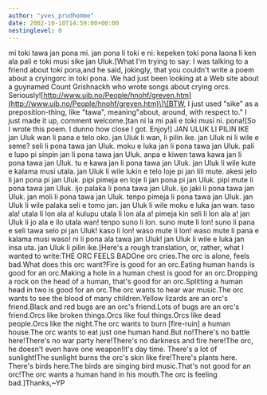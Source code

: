 ```yaml
---
author: "yves_prudhomme"
date: 2002-10-10T14:59:00+00:00
nestinglevel: 0
---
```

mi toki tawa jan pona mi. jan pona li toki e ni: kepeken toki pona laona li ken ala pali e toki musi sike jan Uluk.\[What I'm trying to say: I was talking to a friend about toki pona,and he said, jokingly, that you couldn't write a poem about a cryingorc in toki pona. We had just been looking at a Web site about a guynamed Count Grishnackh who wrote songs about crying orcs. Seriously![http://www.uib.no/People/hnohf/greven.htm](http://www.uib.no/People/hnohf/greven.htm)\]\[BTW, I just used "sike" as a preposition-thing, like "tawa", meaning"about, around, with respect to." I just made it up, comment welcome.\]tan ni la mi pali e toki musi ni. pona!\[So I wrote this poem. I dunno how close I got. Enjoy!\] JAN ULUK LI PILIN IKE jan Uluk wan li pana e telo oko. jan Uluk li wan, li pilin ike. jan Uluk ni li wile e seme? seli li pona tawa jan Uluk. moku e luka jan li pona tawa jan Uluk. pali e lupo pi sinpin jan li pona tawa jan Uluk. anpa e kiwen tawa kawa jan li pona tawa jan Uluk. tu e kawa jan li pona tawa jan Uluk. jan Uluk li wile kute e kalama musi utala. jan Uluk li wile lukin e telo loje pi jan lili mute. akesi jelo li jan pona pi jan Uluk. pipi pimeja en loje li jan pona pi jan Uluk. pipi mute li pona tawa jan Uluk. ijo palaka li pona tawa jan Uluk. ijo jaki li pona tawa jan Uluk. jan moli li pona tawa jan Uluk. tenpo pimeja li pona tawa jan Uluk. jan Uluk li wile palaka seli e tomo jan. jan Uluk li wile moku e luka jan wan. taso ala! utala li lon ala a! kulupu utala li lon ala a! pimeja kin seli li lon ala a! jan Uluk li jo ala e ilo utala wan! tenpo suno li lon. suno mute li lon! suno li pana e seli tawa selo pi jan Uluk! kaso li lon! waso mute li lon! waso mute li pana e kalama musi waso! ni li pona ala tawa jan Uluk! jan Uluk li wile e luka jan insa uta. jan Uluk li pilin ike.\[Here's a rough translation, or, rather, what I wanted to write:THE ORC FEELS BADOne orc cries.The orc is alone, feels bad.What does this orc want?Fire is good for an orc.Eating human hands is good for an orc.Making a hole in a human chest is good for an orc.Dropping a rock on the head of a human, that's good for an orc.Splitting a human head in two is good for an orc.The orc wants to hear war music.The orc wants to see the blood of many children.Yellow lizards are an orc's friend.Black and red bugs are an orc's friend.Lots of bugs are an orc's friend.Orcs like broken things.Orcs like foul things.Orcs like dead people.Orcs like the night.The orc wants to burn \[fire-ruin\] a human house.The orc wants to eat just one human hand.But no!There's no battle here!There's no war party here!There's no darkness and fire here!The orc, he doesn't even have one weapon!It's day time. There's a lot of sunlight!The sunlight burns the orc's skin like fire!There's plants here. There's birds here.The birds are singing bird music.That's not good for an orc!The orc wants a human hand in his mouth.The orc is feeling bad.\]Thanks,~YP